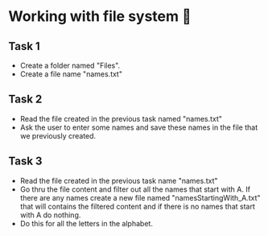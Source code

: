 # Working with file system 📒
## Task 1

* Create a folder named "Files".
* Create a file name "names.txt"

## Task 2
* Read the file created in the previous task named "names.txt" 
* Ask the user to enter some names and save these names in the file that we previously created.

## Task 3
* Read the file created in the previous task name "names.txt"
* Go thru the file content and filter out all the names that start with A. If there are any names create a new file named "namesStartingWith_A.txt" that will contains the filtered content and if there is no names that start with A do nothing.
* Do this for all the letters in the alphabet.
